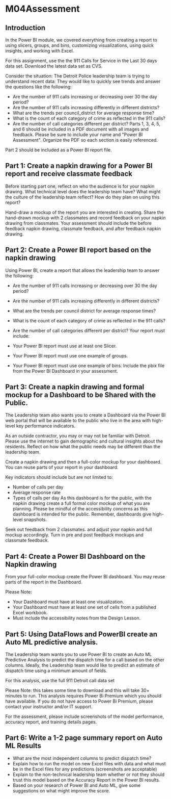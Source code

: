 # M04Assessment
 
## Introduction
In the Power BI module, we covered everything from creating a report to using slicers, groups, and bins, customizing visualizations, using quick insights, and working with Excel.

For this assignment, use the the 911 Calls for Service in the Last 30 days data set. Download the latest data set as CVS.

Consider the situation:
The Detroit Police leadership team is trying to understand recent data: They would like to quickly see trends and answer the questions like the following:

* Are the number of 911 calls increasing or decreasing over 30 the day period?
* Are the number of 911 calls increasing differently in different districts?
* What are the trends per council_district for average response time?
* What is the count of each category of crime as reflected in the 911 calls?
* Are the number of call categories different per district?
Parts 1, 3, 4, 5, and 6 should be included in a PDF document with all images and feedback. Please be sure to include your name and "Power BI Assessment". Organize the PDF so each section is easily referenced.

Part 2 should be included as a Power BI report file.

## Part 1: Create a napkin drawing for a Power BI report and receive classmate feedback
Before starting part one, reflect on who the audience is for your napkin drawing. What technical level does the leadership team have? What might the culture of the leadership team reflect? How do they plan on using this report?

Hand-draw a mockup of the report you are interested in creating. Share the hand-drawn mockup with 2 classmates and record feedback on your napkin drawing from classmates. Your assessment should include the before feedback napkin drawing, classmate feedback, and after feedback napkin drawing.

## Part 2: Create a Power BI report based on the napkin drawing
Using Power BI, create a report that allows the leadership team to answer the following:

* Are the number of 911 calls increasing or decreasing over 30 the day period?
* Are the number of 911 calls increasing differently in different districts?
* What are the trends per council district for average response times?
* What is the count of each category of crime as reflected in the 911 calls?
* Are the number of call categories different per district?
Your report must include:

* Your Power BI report must use at least one Slicer.
* Your Power BI report must use one example of groups.
* Your Power BI report must use one example of bins.
Include the pbix file from the Power BI Dashboard in your assessment.

## Part 3: Create a napkin drawing and formal mockup for a Dashboard to be Shared with the Public.
The Leadership team also wants you to create a Dashboard via the Power BI web portal that will be available to the public who live in the area with high-level key performance indicators.

As an outside contractor, you may or may not be familiar with Detroit. Please use the internet to gain demographic and cultural insights about the residents. Reflect on how what the public needs may be different than the leadership team.

Create a napkin drawing and then a full-color mockup for your dashboard. You can reuse parts of your report in your dashboard.

Key indicators should include but are not limited to:

* Number of calls per day
* Average response rate
* Types of calls per day
As this dashboard is for the public, with the napkin drawing create a full formal color mockup of what you are planning. Please be mindful of the accessibility concerns as this dashboard is intended for the public. Remember, dashboards give high-level snapshots.

Seek out feedback from 2 classmates. and adjust your napkin and full mockup accordingly. Turn in pre and post feedback mockups and classmate feedback.

## Part 4: Create a Power BI Dashboard on the Napkin drawing
From your full-color mockup create the Power BI dashboard. You may reuse parts of the report in the Dashboard.

Please Note:

* Your Dashboard must have at least one visualization.
* Your Dashboard must have at least one set of cells from a published Excel workbook.
* Must include the accessibility notes from the Design Lesson.
## Part 5: Using DataFlows and PowerBI create an Auto ML predictive analysis.
The Leadership team wants you to use Power BI to create an Auto ML Predictive Analysis to predict the dispatch time for a call based on the other columns. Ideally, the Leadership team would like to predict an estimate of dispatch time using a minimum amount of fields.

For this analysis, use the full 911 Detroit call data set

Please Note: this takes some time to download and this will take 30+ minutes to run. This analysis requires Power Bi Premium which you should have available. If you do not have access to Power Bi Premium, please contact your instructor and/or IT support.

For the assessment, please include screenshots of the model performance, accuracy report, and training details pages.

## Part 6: Write a 1-2 page summary report on Auto ML Results
* What are the most independent columns to predict dispatch time?
* Explain how to run the model on new Excel files with data and what must be in the Excel files for any predictions (screenshots are acceptable)
* Explain to the non-technical leadership team whether or not they should trust this model based on the Accuracy Report in the Power BI results.
* Based on your research of Power BI and Auto ML, give some suggestions on what might improve the score.